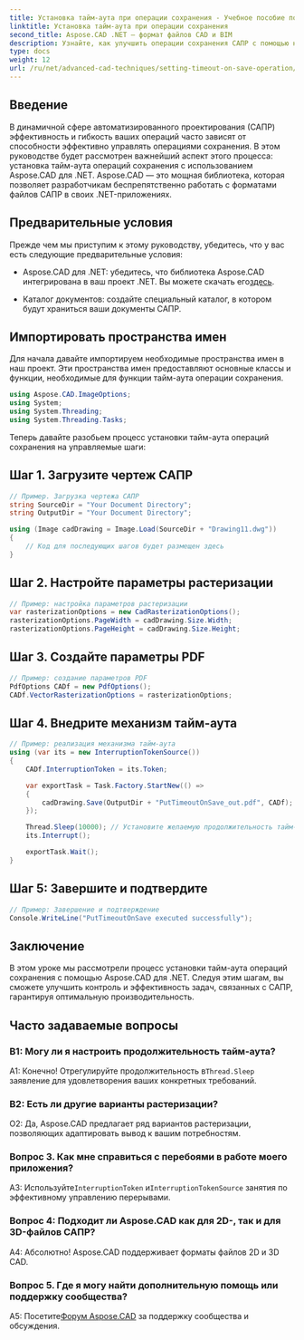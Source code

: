 ```yaml
---
title: Установка тайм-аута при операции сохранения - Учебное пособие по Aspose.CAD
linktitle: Установка тайм-аута при операции сохранения
second_title: Aspose.CAD .NET — формат файлов CAD и BIM
description: Узнайте, как улучшить операции сохранения САПР с помощью настроек тайм-аута с помощью Aspose.CAD для .NET. Повысьте эффективность и контроль в своих приложениях .NET.
type: docs
weight: 12
url: /ru/net/advanced-cad-techniques/setting-timeout-on-save-operation/
---
```

## Введение

В динамичной сфере автоматизированного проектирования (САПР) эффективность и гибкость ваших операций часто зависят от способности эффективно управлять операциями сохранения. В этом руководстве будет рассмотрен важнейший аспект этого процесса: установка тайм-аута операций сохранения с использованием Aspose.CAD для .NET. Aspose.CAD — это мощная библиотека, которая позволяет разработчикам беспрепятственно работать с форматами файлов САПР в своих .NET-приложениях.

## Предварительные условия

Прежде чем мы приступим к этому руководству, убедитесь, что у вас есть следующие предварительные условия:

- Aspose.CAD для .NET: убедитесь, что библиотека Aspose.CAD интегрирована в ваш проект .NET. Вы можете скачать его[здесь](https://releases.aspose.com/cad/net/).

- Каталог документов: создайте специальный каталог, в котором будут храниться ваши документы САПР.

## Импортировать пространства имен

Для начала давайте импортируем необходимые пространства имен в наш проект. Эти пространства имен предоставляют основные классы и функции, необходимые для функции тайм-аута операции сохранения.

```csharp
using Aspose.CAD.ImageOptions;
using System;
using System.Threading;
using System.Threading.Tasks;
```

Теперь давайте разобьем процесс установки тайм-аута операций сохранения на управляемые шаги:

## Шаг 1. Загрузите чертеж САПР

```csharp
// Пример. Загрузка чертежа САПР
string SourceDir = "Your Document Directory";
string OutputDir = "Your Document Directory";

using (Image cadDrawing = Image.Load(SourceDir + "Drawing11.dwg"))
{
    // Код для последующих шагов будет размещен здесь
}
```

## Шаг 2. Настройте параметры растеризации

```csharp
// Пример: настройка параметров растеризации
var rasterizationOptions = new CadRasterizationOptions();
rasterizationOptions.PageWidth = cadDrawing.Size.Width;
rasterizationOptions.PageHeight = cadDrawing.Size.Height;
```

## Шаг 3. Создайте параметры PDF

```csharp
// Пример: создание параметров PDF
PdfOptions CADf = new PdfOptions();
CADf.VectorRasterizationOptions = rasterizationOptions;
```

## Шаг 4. Внедрите механизм тайм-аута

```csharp
// Пример: реализация механизма тайм-аута
using (var its = new InterruptionTokenSource())
{
    CADf.InterruptionToken = its.Token;

    var exportTask = Task.Factory.StartNew(() =>
    {
        cadDrawing.Save(OutputDir + "PutTimeoutOnSave_out.pdf", CADf);
    });

    Thread.Sleep(10000); // Установите желаемую продолжительность тайм-аута в миллисекундах.
    its.Interrupt();

    exportTask.Wait();
}
```

## Шаг 5: Завершите и подтвердите

```csharp
// Пример: Завершение и подтверждение
Console.WriteLine("PutTimeoutOnSave executed successfully");
```

## Заключение

В этом уроке мы рассмотрели процесс установки тайм-аута операций сохранения с помощью Aspose.CAD для .NET. Следуя этим шагам, вы сможете улучшить контроль и эффективность задач, связанных с САПР, гарантируя оптимальную производительность.

## Часто задаваемые вопросы

### В1: Могу ли я настроить продолжительность тайм-аута?

 А1: Конечно! Отрегулируйте продолжительность в`Thread.Sleep` заявление для удовлетворения ваших конкретных требований.

### В2: Есть ли другие варианты растеризации?

О2: Да, Aspose.CAD предлагает ряд вариантов растеризации, позволяющих адаптировать вывод к вашим потребностям.

### Вопрос 3. Как мне справиться с перебоями в работе моего приложения?

 A3: Используйте`InterruptionToken` и`InterruptionTokenSource` занятия по эффективному управлению перерывами.

### Вопрос 4: Подходит ли Aspose.CAD как для 2D-, так и для 3D-файлов САПР?

А4: Абсолютно! Aspose.CAD поддерживает форматы файлов 2D и 3D CAD.

### Вопрос 5. Где я могу найти дополнительную помощь или поддержку сообщества?

 A5: Посетите[Форум Aspose.CAD](https://forum.aspose.com/c/cad/19) за поддержку сообщества и обсуждения.